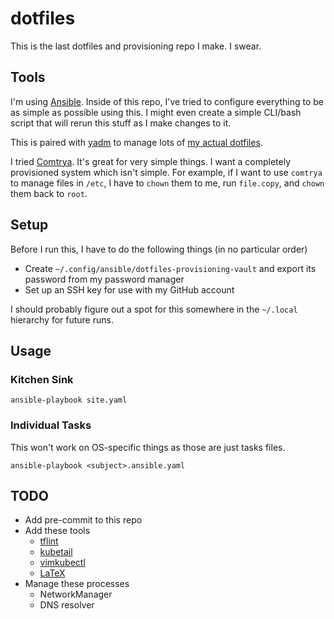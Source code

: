 # dotfiles

This is the last dotfiles and provisioning repo I make. I swear.

## Tools

I'm using [Ansible](https://www.ansible.com/). Inside of this repo, I've tried to configure everything to be as simple as possible using this. I might even create a simple CLI/bash script that will rerun this stuff as I make changes to it.

This is paired with [yadm](https://yadm.io/) to manage lots of [my actual dotfiles](https://github.com/thecjharries/dotfiles-yadm).

I tried [Comtrya](https://www.comtrya.dev/). It's great for very simple things. I want a completely provisioned system which isn't simple. For example, if I want to use `comtrya` to manage files in `/etc`, I have to `chown` them to me, run `file.copy`, and `chown` them back to `root`.

## Setup

Before I run this, I have to do the following things (in no particular order)

* Create `~/.config/ansible/dotfiles-provisioning-vault` and export its password from my password manager
* Set up an SSH key for use with my GitHub account

I should probably figure out a spot for this somewhere in the `~/.local` hierarchy for future runs.

## Usage

### Kitchen Sink

```console
ansible-playbook site.yaml
```

### Individual Tasks

This won't work on OS-specific things as those are just tasks files.

```console
ansible-playbook <subject>.ansible.yaml
```

## TODO

* Add pre-commit to this repo
* Add these tools
  * [tflint](https://github.com/terraform-linters/tflint)
  * [kubetail](https://github.com/johanhaleby/kubetail)
  * [vimkubectl](https://github.com/rottencandy/vimkubectl)
  * [LaTeX](https://wiki.archlinux.org/title/TeX_Live)
* Manage these processes
  * NetworkManager
  * DNS resolver
